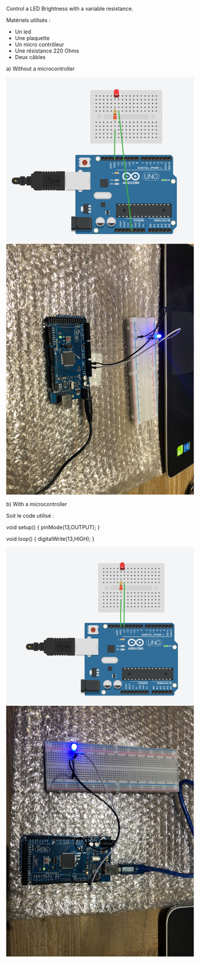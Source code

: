 Control a LED Brightness with a variable resistance.

Matériels utilisés : 
- Un led
- Une plaquette
- Un micro contrôleur
- Une résistance 220 Ohms
- Deux câbles

a) Without a microcontroller

<img src="./img/exercice1_1_schema.png" alt="Schéma électrique exercice1_1"/>
<img src="./img/exercice1_1.jpg" alt="Photo exercice1_1"/>

b) With a microcontroller

Soit le code utilisé : 

void setup() {
	pinMode(13,OUTPUT);
}

void loop() {
 	digitalWrite(13,HIGH);
}

<img src="./img/exercice1_2_schema.png" alt="Schéma électrique exercice1_2"/>
<img src="./img/exercice1_2.jpg" alt="Photo exercice1_2"/>
